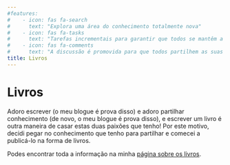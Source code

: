 ```yaml
---
#features:
#    - icon: fas fa-search
#      text: "Explora uma área do conhecimento totalmente nova"
#    - icon: fas fa-tasks
#      text: "Tarefas incrementais para garantir que todos se mantêm a par do grupo"
#    - icon: fas fa-comments
#      text: "A discussão é promovida para que todos partilhem as suas ideias"
title: Livros
---
```


# Livros

Adoro escrever (o meu blogue é prova disso) e adoro
partilhar conhecimento (de novo, o meu blogue é prova disso),
e escrever um livro é outra maneira de casar estas duas paixões
que tenho!
Por este motivo, decidi pegar no conhecimento que tenho para partilhar
e comecei a publicá-lo na forma de livros.

Podes encontrar toda a informação na minha [página sobre os livros][books].

[books]: ../books
